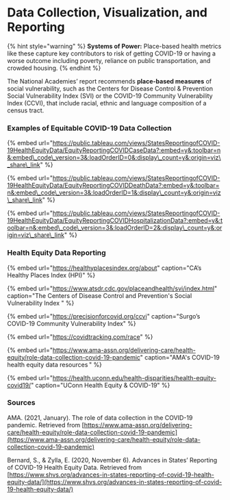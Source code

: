 # Data Collection, Visualization, and Reporting

{% hint style="warning" %}
**Systems of Power:** Place-based health metrics like these capture key contributors to risk of getting COVID-19 or having a worse outcome including poverty, reliance on public transportation, and crowded housing.
{% endhint %}

The National Academies’ report recommends **place-based measures** of social vulnerability, such as the Centers for Disease Control & Prevention Social Vulnerability Index \(SVI\) or the COVID-19 Community Vulnerability Index \(CCVI\), that include racial, ethnic and language composition of a census tract. 

### Examples of Equitable COVID-19 Data Collection

{% embed url="https://public.tableau.com/views/StatesReportingofCOVID-19HealthEquityData/EquityReportingCOVIDCaseData?:embed=y&:toolbar=n&:embed\_code\_version=3&:loadOrderID=0&:display\_count=y&:origin=viz\_share\_link" %}

{% embed url="https://public.tableau.com/views/StatesReportingofCOVID-19HealthEquityData/EquityReportingCOVIDDeathData?:embed=y&:toolbar=n&:embed\_code\_version=3&:loadOrderID=1&:display\_count=y&:origin=viz\_share\_link" %}

{% embed url="https://public.tableau.com/views/StatesReportingofCOVID-19HealthEquityData/EquityReportingCOVIDHospitalizationData?:embed=y&:toolbar=n&:embed\_code\_version=3&:loadOrderID=2&:display\_count=y&:origin=viz\_share\_link" %}

### Health Equity Data Reporting

{% embed url="https://healthyplacesindex.org/about" caption="CA’s Healthy Places Index \(HPI\)" %}

{% embed url="https://www.atsdr.cdc.gov/placeandhealth/svi/index.html" caption="The Centers of Disease Control and Prevention\'s Social Vulnerability Index  " %}

{% embed url="https://precisionforcovid.org/ccvi" caption="Surgo’s COVID-19 Community Vulnerability Index" %}

{% embed url="https://covidtracking.com/race" %}

{% embed url="https://www.ama-assn.org/delivering-care/health-equity/role-data-collection-covid-19-pandemic" caption="AMA\'s COVID-19  health equity data resources " %}

{% embed url="https://health.uconn.edu/health-disparities/health-equity-covid19/" caption="UConn Health Equity & COVID-19" %}

### Sources

AMA. \(2021, January\). The role of data collection in the COVID-19 pandemic. Retrieved from [https://www.ama-assn.org/delivering-care/health-equity/role-data-collection-covid-19-pandemic](https://www.ama-assn.org/delivering-care/health-equity/role-data-collection-covid-19-pandemic)

Bernard, S., & Zylla, E. \(2020, November 6\). Advances in States’ Reporting of COVID-19 Health Equity Data. Retrieved from [https://www.shvs.org/advances-in-states-reporting-of-covid-19-health-equity-data/](https://www.shvs.org/advances-in-states-reporting-of-covid-19-health-equity-data/)

